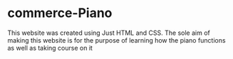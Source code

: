 # commerce-Piano
This website was created using Just HTML and CSS. The sole aim of making this website is for the purpose of learning how the piano functions as well as taking course on it

